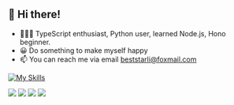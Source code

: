 ## 👋 Hi there!

- 🧑🏻‍💻 TypeScript enthusiast, Python user, learned Node.js, Hono beginner.
- 😀 Do something to make myself happy
- 📫 You can reach me via email [beststarli@foxmail.com](mailto:beststarli@foxmail.com) 

[![My Skills](https://skillicons.dev/icons?i=html,js,ts,css,nodejs,vue,pinia,react,nextjs,tailwind,electron,vite,mongodb,postgres,docker,python,fastapi,git,notion,npm,postman,anaconda,vercel,vscode&theme=light&perline=12)](https://skillicons.dev)


![](https://raw.githubusercontent.com/BestStarLi/github-stats/master/generated/overview.svg#gh-dark-mode-only)
![](https://raw.githubusercontent.com/BestStarLi/github-stats/master/generated/overview.svg#gh-light-mode-only)
![](https://raw.githubusercontent.com/BestStarLi/github-stats/master/generated/languages.svg#gh-dark-mode-only)
![](https://raw.githubusercontent.com/BestStarLi/github-stats/master/generated/languages.svg#gh-light-mode-only)

